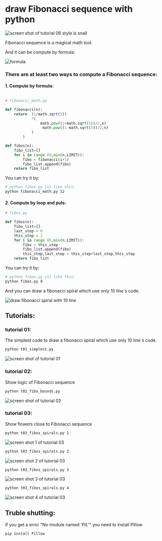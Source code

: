 # draw Fibonacci sequence with python

![screen shot of tutorial 06 style is  snail](screen_capture/t02.png)

Fibonacci sequence is a magical math tool. 

And it can be compute by formula:

![formula](screen_capture/fibonacci_formula.png)

### There are at least two ways to compute a Fibonacci sequence:

#### 1. Compute by formula:

```python

# fibonacci_math.py

def fibonacci(n):
    return  (1/math.sqrt(5))
            *(
                math.pow((1+math.sqrt(5))/2,n)
                -math.pow((1-math.sqrt(5))/2,n)
            )
        )

def fibos(n):
    fibo_list=[]
    for i in range (0,min(n,LIMIT)):
        fibo = fibonacci(i+1)
        fibo_list.append(fibo)
    return fibo_list
```

You can try it by:
```bash
# python fibos.py {n} like this:
python fibonacci_math.py 12
```
#### 2. Compute by loop and puls:

```python
# fibos.py

def fibos(n):
    fibo_list=[]
    last_step = 0
    this_step = 1
    for i in range (0,min(n,LIMIT)):
        fibo = this_step
        fibo_list.append(fibo)
        this_step,last_step = this_step+last_step,this_step
    return fibo_list

```
You can try it by:
```bash
# python fibos.py {n} like this:
python fibos.py 9
```

And you can draw a fibonacci spiral which use only 10 line`s code.

![draw fibonacci spiral with 10 line](screen_capture/t01x.png)

## Tutorials:

### tutorial 01:

The simplest code to draw a fibonacci spiral which use only 10 line`s code.

```bash
python t01_simplest.py
```
![screen shot of tutorial 01](screen_capture/t01.png)

### tutorial 02:

Show logic of Fibonacci sequence

```bash
python t02_fibo_bounds.py
```
![screen shot of tutorial 02](screen_capture/t02.png)

### tutorial 03:

Show flowers close to Fibonacci sequence

```bash
python t03_fibos_spirals.py 1
```
![screen shot 1 of tutorial 03](screen_capture/t03_lines1.png)


```bash
python t03_fibos_spirals.py 2
```
![screen shot 2 of tutorial 03](screen_capture/t03_lines2.png)

```bash
python t03_fibos_spirals.py 3
```
![screen shot 3 of tutorial 03](screen_capture/t03_lines3.png)


```bash
python t03_fibos_spirals.py 4
```
![screen shot 4 of tutorial 03](screen_capture/t03_lines4.png)
## Truble shutting:

If you get a error "No module named 'PIL'"
you need to install Pillow

```bash
pip install Pillow
```
